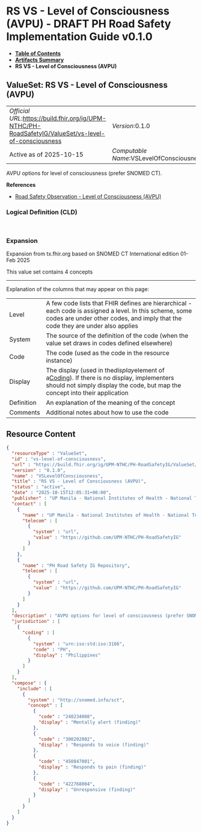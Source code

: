 # RS VS - Level of Consciousness (AVPU) - DRAFT PH Road Safety Implementation Guide v0.1.0

* [**Table of Contents**](toc.md)
* [**Artifacts Summary**](artifacts.md)
* **RS VS - Level of Consciousness (AVPU)**

## ValueSet: RS VS - Level of Consciousness (AVPU) 

| | |
| :--- | :--- |
| *Official URL*:https://build.fhir.org/ig/UPM-NTHC/PH-RoadSafetyIG/ValueSet/vs-level-of-consciousness | *Version*:0.1.0 |
| Active as of 2025-10-15 | *Computable Name*:VSLevelOfConsciousness |

 
AVPU options for level of consciousness (prefer SNOMED CT). 

 **References** 

* [Road Safety Observation - Level of Consciousness (AVPU)](StructureDefinition-rs-observation-level-of-consciousness.md)

### Logical Definition (CLD)

 

### Expansion

Expansion from tx.fhir.org based on SNOMED CT International edition 01-Feb 2025

This value set contains 4 concepts

-------

 Explanation of the columns that may appear on this page: 

| | |
| :--- | :--- |
| Level | A few code lists that FHIR defines are hierarchical - each code is assigned a level. In this scheme, some codes are under other codes, and imply that the code they are under also applies |
| System | The source of the definition of the code (when the value set draws in codes defined elsewhere) |
| Code | The code (used as the code in the resource instance) |
| Display | The display (used in the*display*element of a[Coding](http://hl7.org/fhir/R4/datatypes.html#Coding)). If there is no display, implementers should not simply display the code, but map the concept into their application |
| Definition | An explanation of the meaning of the concept |
| Comments | Additional notes about how to use the code |



## Resource Content

```json
{
  "resourceType" : "ValueSet",
  "id" : "vs-level-of-consciousness",
  "url" : "https://build.fhir.org/ig/UPM-NTHC/PH-RoadSafetyIG/ValueSet/vs-level-of-consciousness",
  "version" : "0.1.0",
  "name" : "VSLevelOfConsciousness",
  "title" : "RS VS - Level of Consciousness (AVPU)",
  "status" : "active",
  "date" : "2025-10-15T12:05:31+00:00",
  "publisher" : "UP Manila - National Institutes of Health - National Telehealth Center",
  "contact" : [
    {
      "name" : "UP Manila - National Institutes of Health - National Telehealth Center",
      "telecom" : [
        {
          "system" : "url",
          "value" : "https://github.com/UPM-NTHC/PH-RoadSafetyIG"
        }
      ]
    },
    {
      "name" : "PH Road Safety IG Repository",
      "telecom" : [
        {
          "system" : "url",
          "value" : "https://github.com/UPM-NTHC/PH-RoadSafetyIG"
        }
      ]
    }
  ],
  "description" : "AVPU options for level of consciousness (prefer SNOMED CT).",
  "jurisdiction" : [
    {
      "coding" : [
        {
          "system" : "urn:iso:std:iso:3166",
          "code" : "PH",
          "display" : "Philippines"
        }
      ]
    }
  ],
  "compose" : {
    "include" : [
      {
        "system" : "http://snomed.info/sct",
        "concept" : [
          {
            "code" : "248234008",
            "display" : "Mentally alert (finding)"
          },
          {
            "code" : "300202002",
            "display" : "Responds to voice (finding)"
          },
          {
            "code" : "450847001",
            "display" : "Responds to pain (finding)"
          },
          {
            "code" : "422768004",
            "display" : "Unresponsive (finding)"
          }
        ]
      }
    ]
  }
}

```
